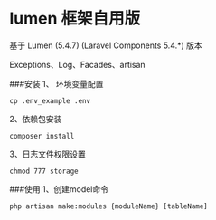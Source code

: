 # lumen 框架自用版
基于 Lumen (5.4.7) (Laravel Components 5.4.*) 版本

Exceptions、Log、Facades、artisan

###安装
1、 环境变量配置

    cp .env_example .env

2、依赖包安装

    composer install

3、日志文件权限设置

    chmod 777 storage

###使用
1、创建model命令

    php artisan make:modules {moduleName} [tableName]